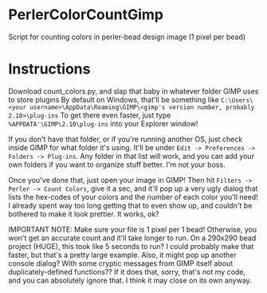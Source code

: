 # PerlerColorCountGimp
Script for counting colors in perler-bead design image (1 pixel per bead)

# Instructions
Download count_colors.py, and slap that baby in whatever folder GIMP uses to store plugins
By default on Windows, that'll be something like `C:\Users\<your username>\AppData\Roaming\GIMP\<gimp's version number, probably 2.10>\plug-ins`
To get there even faster, just type `%APPDATA'\GIMP\2.10\plug-ins` into your Explorer window!

If you don't have that folder, or if you're running another OS, just check inside GIMP for what folder it's using. It'll be under `Edit -> Preferences -> Folders -> Plug-ins`. Any folder in that list will work, and you can add your own folders if you want to organize stuff better. I'm not your boss.

Once you've done that, just open your image in GIMP! Then hit `Filters -> Perler -> Count Colors`, give it a sec, and it'll pop up a very ugly dialog that lists the hex-codes of your colors and the number of each color you'll need! I already spent way too long getting that to even show up, and couldn't be bothered to make it look prettier. It works, ok?

IMPORTANT NOTE: Make sure your file is 1 pixel per 1 bead! Otherwise, you won't get an accurate count and it'll take longer to run. On a 290x290 bead project (HUGE), this took like 5 seconds to run? I could probably make that faster, but that's a pretty large example. Also, it might pop up another console dialog? With some cryptic messages from GIMP itself about duplicately-defined functions?? If it does that, sorry, that's not my code, and you can absolutely ignore that. I think it may close on its own anyway.
